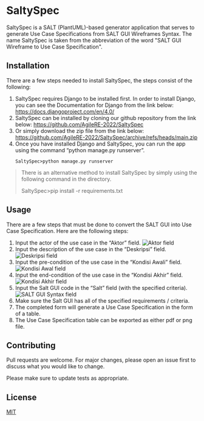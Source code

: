 # SaltySpec

SaltySpec is a SALT (PlantUML)-based generator application that serves to generate Use Case Specifications from SALT GUI Wireframes Syntax. The name SaltySpec is taken from the abbreviation of the word "SALT GUI Wireframe to Use Case Specification".


## Installation

There are a few steps needed to install SaltySpec, the steps consist of the following:

1. SaltySpec requires Django to be installed first. In order to install Django, you can see the Documentation for Django from the link below:
   https://docs.djangoproject.com/en/4.0/
2. SaltySpec can be installed by cloning our github repository from the link below:
   https://github.com/AgileRE-2022/SaltySpec
3. Or simply download the zip file from the link below:
   https://github.com/AgileRE-2022/SaltySpec/archive/refs/heads/main.zip
4. Once you have installed Django and SaltySpec, you can run the app using the command “python manage.py runserver”.
   ```
   SaltySpec>python manage.py runserver
   ```

> There is an alternative method to install SaltySpec by simply using
> the following command in the directory.
> 
> SaltySpec>pip install -r requirements.txt


## Usage

There are a few steps that must be done to convert the SALT GUI into Use Case Specification. Here are the following steps:

1. Input the actor of the use case in the “Aktor” field.
   ![Aktor field](https://lh3.googleusercontent.com/PNqv3dUg4mXLWlOizvkXI8bCSqIiYog63oI6HDypAJPZMrbiK_BcVz1OMyy1Ce-YvJ6fAansqr-Btw40ZqYtIdIjXkcwmtaGVx30Hr6fbCXmXLLBzVrDXQQUROGGBoU1vCrbdmxjWtAlD3ymKw)
2. Input the description of the use case in the “Deskripsi” field.
   ![Deskripsi field](https://lh6.googleusercontent.com/9rFPBZQHHVcaI9NC0892pxjFgXbuchrrrXy752hwQucQNQwKSgoa6S8WYDQ6a3QvRlaD56F_HQgMzfUU7-pZ_Pw83JzalDnRb7QsFGut658JPhhA0w7H_HIjVEVRDI2A3UMkYz3JYl-xw2wJxA)
3. Input the pre-condition of the use case in the “Kondisi Awali” field.
   ![Kondisi Awal field](https://lh3.googleusercontent.com/AJdBzqBc-IsqA-AaU4sZB4PatK8t0Z6ZafcilAD8Vm51ya-vM7uKCREZGF3wMIJdFcYqr0ILMeDPUEGdFr1rRWYwMauM1sDsuvc-43ztD-mfWsZoIPdaZh3S9g6LTgCBYBlYYLMEwaZQBER-1Q)
4. Input the end-condition of the use case in the “Kondisi Akhir” field.
   ![Kondisi Akhir field](https://lh4.googleusercontent.com/I4MurFkzmk10oHyBzajD5fVa7b-rAiqUjTsel7MANPSFJl1lzEP3SCspIVx499gk5do9zObFapNAVsrvwmg6ezeHKXtW6FQzew0sfGP8g5ghRAZZ0wPWSZ2UPkNg630Ls8DWSyUd_K7mJn6SwQ)
5. Input the Salt GUI code in the “Salt” field (with the specified criteria).
   ![SALT GUI Syntax field](https://lh5.googleusercontent.com/W9l2HEdPCjlWiR1gCyD2LL7XsAm_0oeb9dI1pFOMgqXqHrJd4Tfi7xgumYUtdUXSOGd-aX9gWdXtUznvlmWB4E6a2IreWd0BDy9L9QOGlHOeNDVw-tfRT_xh4pZBQ1TnivGWvrqrxLDyatgoPA)
6. Make sure the Salt GUI has all of the specified requirements / criteria.
7. The completed form will generate a Use Case Specification in the form of a table.
8. The Use Case Specification table can be exported as either pdf or png file.

## Contributing
Pull requests are welcome. For major changes, please open an issue first to discuss what you would like to change.

Please make sure to update tests as appropriate.

## License
[MIT](https://choosealicense.com/licenses/mit/)

